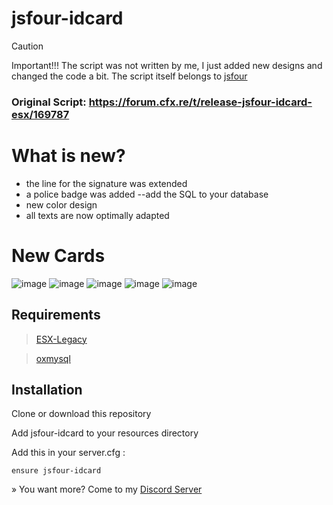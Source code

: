 # jsfour-idcard

> [!CAUTION]
> Important!!! The script was not written by me, I just added new designs and changed the code a bit. The script itself belongs to [jsfour](https://forum.cfx.re/u/jsfour/summary)

### Original Script: https://forum.cfx.re/t/release-jsfour-idcard-esx/169787

# What is new?
- the line for the signature was extended
- a police badge was added --add the SQL to your database
- new color design
- all texts are now optimally adapted

# New Cards

![image](https://github.com/ScubeScripts/jsfour-idcard/assets/104854776/7a86c5b8-e785-4e01-83be-2eeab802d50d)
![image](https://github.com/ScubeScripts/jsfour-idcard/assets/104854776/0abe00c8-9279-4aca-aca5-d23dc83500cb)
![image](https://github.com/ScubeScripts/jsfour-idcard/assets/104854776/d1efc520-d6b7-497d-a1d7-9e47ae8ef2d0)
![image](https://github.com/ScubeScripts/jsfour-idcard/assets/104854776/8abefa22-65f4-4f23-9070-2376ea3c9e5a)
![image](https://github.com/ScubeScripts/jsfour-idcard/assets/104854776/62fb82d5-92b0-46d4-9b32-92942183c1a0)

## Requirements

> [ESX-Legacy](https://github.com/esx-framework/esx-legacy)

> [oxmysql](https://github.com/esx-framework/esx-legacy)

## Installation
Clone or download this repository

Add jsfour-idcard to your resources directory

Add this in your server.cfg :
```
ensure jsfour-idcard
```

» You want more? Come to my [Discord Server](https://discord.gg/Mqgewse3Yc)



